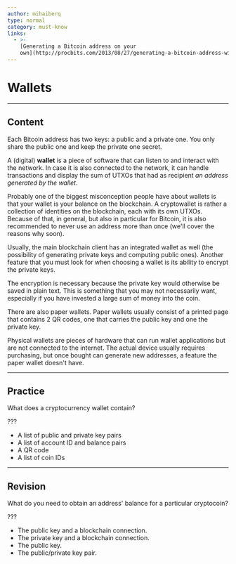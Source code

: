 ```yaml
---
author: mihaiberq
type: normal
category: must-know
links:
  - >-
    [Generating a Bitcoin address on your
    own](http://procbits.com/2013/08/27/generating-a-bitcoin-address-with-javascript){website}
---
```


# Wallets


---

## Content

Each Bitcoin address has two keys: a public and a private one. You only share the public one and keep the private one secret.

A (digital) **wallet** is a piece of software that can listen to and interact with the network. In case it is also connected to the network, it can handle transactions and display the sum of UTXOs that had as recipient *an address generated by the wallet*.

Probably one of the biggest misconception people have about wallets is that your wallet is your balance on the blockchain. A cryptowallet is rather a collection of identities on the blockchain, each with its own UTXOs. Because of that, in general, but also in particular for Bitcoin, it is also recommended to never use an address more than once (we'll cover the reasons why soon).

Usually, the main blockchain client has an integrated wallet as well (the possibility of generating private keys and computing public ones). Another feature that you must look for when choosing a wallet is its ability to encrypt the private keys.

The encryption is necessary because the private key would otherwise be saved in plain text. This is something that you may not necessarily want, especially if you have invested a large sum of money into the coin.

There are also paper wallets. Paper wallets usually consist of a printed page that contains 2 QR codes, one that carries the public key and one the private key.

Physical wallets are pieces of hardware that can run wallet applications but are not connected to the internet. The actual device usually requires purchasing, but once bought can generate new addresses, a feature the paper wallet doesn't have.


---

## Practice

What does a cryptocurrency wallet contain?

???

* A list of public and private key pairs
* A list of account ID and balance pairs
* A QR code
* A list of coin IDs


---

## Revision

What do you need to obtain an address' balance for a particular cryptocoin?

???

* The public key and a blockchain connection.
* The private key and a blockchain connection.
* The public key.
* The public/private key pair.
 
